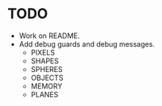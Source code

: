 TODO
====

* Work on README.
* Add debug guards and debug messages.
	*	PIXELS
	*	SHAPES
	*	SPHERES
	*	OBJECTS
	*	MEMORY
	*	PLANES

